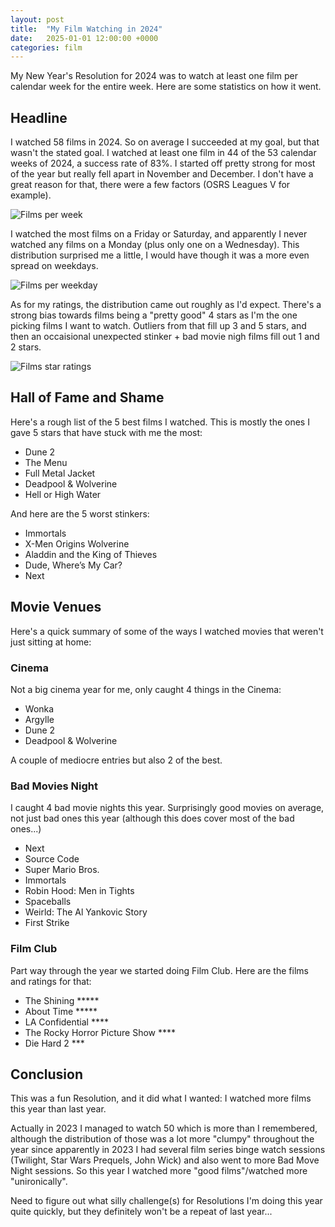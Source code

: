 ```yaml
---
layout: post
title:  "My Film Watching in 2024"
date:   2025-01-01 12:00:00 +0000
categories: film
---
```


My New Year's Resolution for 2024 was to watch at least one film per calendar week for the entire week. Here are some statistics on how it went.

## Headline

I watched 58 films in 2024. So on average I succeeded at my goal, but that wasn't the stated goal. I watched at least one film in 44 of the 53 calendar weeks of 2024, a success rate of 83%. I started off pretty strong for most of the year but really fell apart in November and December. I don't have a great reason for that, there were a few factors (OSRS Leagues V for example).

![Films per week]({{site.url}}/assets/2024_films_per_week.png)

I watched the most films on a Friday or Saturday, and apparently I never watched any films on a Monday (plus only one on a Wednesday). This distribution surprised me a little, I would have though it was a more even spread on weekdays.

![Films per weekday]({{site.url}}/assets/2024_films_per_weekday.png)

As for my ratings, the distribution came out roughly as I'd expect. There's a strong bias towards films being a "pretty good" 4 stars as I'm the one picking films I want to watch. Outliers from that fill up 3 and 5 stars, and then an occaisional unexpected stinker + bad movie nigh films fill out 1 and 2 stars.

![Films star ratings]({{site.url}}/assets/2024_film_star_ratings.png)

## Hall of Fame and Shame

Here's a rough list of the 5 best films I watched. This is mostly the ones I gave 5 stars that have stuck with me the most:

* Dune 2
* The Menu
* Full Metal Jacket
* Deadpool & Wolverine
* Hell or High Water

And here are the 5 worst stinkers:

* Immortals
* X-Men Origins Wolverine
* Aladdin and the King of Thieves
* Dude, Where’s My Car?
* Next

## Movie Venues

Here's a quick summary of some of the ways I watched movies that weren't just sitting at home:

### Cinema

Not a big cinema year for me, only caught 4 things in the Cinema:

* Wonka
* Argylle
* Dune 2
* Deadpool & Wolverine

A couple of mediocre entries but also 2 of the best.

### Bad Movies Night

I caught 4 bad movie nights this year. Surprisingly good movies on average, not just bad ones this year (although this does cover most of the bad ones...)

* Next
* Source Code
* Super Mario Bros.
* Immortals
* Robin Hood: Men in Tights
* Spaceballs
* Weirld: The Al Yankovic Story
* First Strike

### Film Club

Part way through the year we started doing Film Club. Here are the films and ratings for that:

* The Shining *****
* About Time *****
* LA Confidential ****
* The Rocky Horror Picture Show ****
* Die Hard 2 ***

## Conclusion

This was a fun Resolution, and it did what I wanted: I watched more films this year than last year.

Actually in 2023 I managed to watch 50 which is more than I remembered, although the distribution of those was a lot more "clumpy" throughout the year since apparently in 2023 I had several film series binge watch sessions (Twilight, Star Wars Prequels, John Wick) and also went to more Bad Move Night sessions. So this year I watched more "good films"/watched more "unironically".

Need to figure out what silly challenge(s) for Resolutions I'm doing this year quite quickly, but they definitely won't be a repeat of last year...
